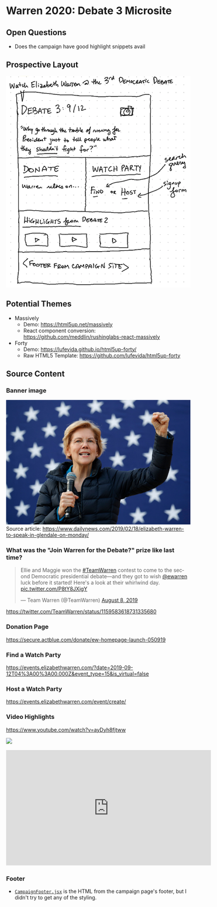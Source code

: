 # Warren 2020: Debate 3 Microsite

## Open Questions
- Does the campaign have good highlight snippets avail

## Prospective Layout
![](./content/Layout-Sketch.png)

## Potential Themes
- Massively
  - Demo: https://html5up.net/massively
  - React component conversion: https://github.com/meddlin/rushinglabs-react-massively
- Forty
  - Demo: https://lufevida.github.io/html5up-forty/
  - Raw HTML5 Template: https://github.com/lufevida/html5up-forty

## Source Content

### Banner image
![](./content/warren-fist-raised.jpg)
Source article: https://www.dailynews.com/2019/02/18/elizabeth-warren-to-speak-in-glendale-on-monday/

### What was the "Join Warren for the Debate?" prize like last time?

<blockquote class="twitter-tweet" data-lang="en"><p lang="en" dir="ltr">Ellie and Maggie won the <a href="https://twitter.com/hashtag/TeamWarren?src=hash&amp;ref_src=twsrc%5Etfw">#TeamWarren</a> contest to come to the second Democratic presidential debate—and they got to wish <a href="https://twitter.com/ewarren?ref_src=twsrc%5Etfw">@ewarren</a> luck before it started! Here&#39;s a look at their whirlwind day. <a href="https://t.co/P8tY8JXigY">pic.twitter.com/P8tY8JXigY</a></p>&mdash; Team Warren (@TeamWarren) <a href="https://twitter.com/TeamWarren/status/1159583618731335680?ref_src=twsrc%5Etfw">August 8, 2019</a></blockquote>

https://twitter.com/TeamWarren/status/1159583618731335680

### Donation Page
https://secure.actblue.com/donate/ew-homepage-launch-050919

### Find a Watch Party
https://events.elizabethwarren.com/?date=2019-09-12T04%3A00%3A00.000Z&event_type=15&is_virtual=false

### Host a Watch Party
https://events.elizabethwarren.com/event/create/

### Video Highlights

https://www.youtube.com/watch?v=ayDyh8fjtww

![](https://www.youtube.com/watch?v=ayDyh8fjtww)

<iframe width="560" height="315" src="https://www.youtube.com/embed/ayDyh8fjtww?controls=0" frameborder="0" allow="accelerometer; autoplay; encrypted-media; gyroscope; picture-in-picture" allowfullscreen></iframe>

### Footer
- [`CampaignFooter.jsx`](./CampaignFooter.jsx) is the HTML from the campaign page's footer, but I didn't try to get any of the styling.